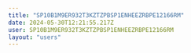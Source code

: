 ```yaml
---
title: "SP10B1M9ER932T3KZTZPBSP1ENHEEZRBPE12166RM"
date: 2024-05-30T12:21:55.217Z
user: SP10B1M9ER932T3KZTZPBSP1ENHEEZRBPE12166RM
layout: "users"
---
```

    